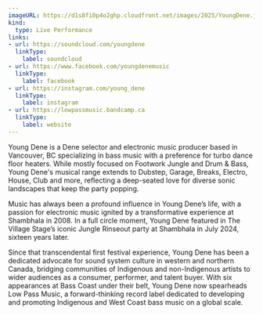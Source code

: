 ```yaml
---
imageURL: https://d1s8fi0p4o2ghp.cloudfront.net/images/2025/YoungDene.jpeg
kind:
  type: Live Performance
links:
- url: https://soundcloud.com/youngdene
  linkType:
    label: soundcloud
- url: https://www.facebook.com/youngdenemusic
  linkType:
    label: facebook
- url: https://instagram.com/young_dene
  linkType:
    label: instagram
- url: https://lowpassmusic.bandcamp.ca
  linkType:
    label: website
---
```

Young Dene is a Dene selector and electronic music producer based in Vancouver, BC specializing in bass music with a preference for turbo dance floor heaters. While mostly focused on Footwork Jungle and Drum & Bass, Young Dene's musical range extends to Dubstep, Garage, Breaks, Electro, House, Club and more, reflecting a deep-seated love for diverse sonic landscapes that keep the party popping. 

Music has always been a profound influence in Young Dene’s life, with a passion for electronic music ignited by a transformative experience at Shambhala in 2008. In a full circle moment, Young Dene featured in The Village Stage’s iconic Jungle Rinseout party at Shambhala in July 2024, sixteen years later.

Since that transcendental first festival experience, Young Dene has been a dedicated advocate for sound system culture in western and northern Canada, bridging communities of Indigenous and non-Indigenous artists to wider audiences as a consumer, performer, and talent buyer. With six appearances at Bass Coast under their belt, Young Dene now spearheads Low Pass Music, a forward-thinking record label dedicated to developing and promoting Indigenous and West Coast bass music on a global scale.
